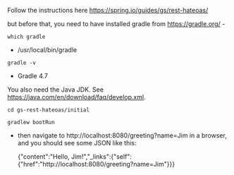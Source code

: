 Follow the instructions here
https://spring.io/guides/gs/rest-hateoas/

but before that, you need to have installed gradle from https://gradle.org/ -

  `which gradle`

  - /usr/local/bin/gradle

  `gradle -v`

  - Gradle 4.7

You also need the Java JDK. See https://java.com/en/download/faq/develop.xml.

`cd gs-rest-hateoas/initial`

`gradlew bootRun`

- then navigate to http://localhost:8080/greeting?name=Jim in a browser, and you
should see some JSON like this:

    {"content":"Hello, Jim!","_links":{"self":{"href":"http://localhost:8080/greeting?name=Jim"}}}
